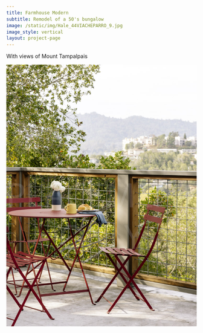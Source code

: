 ```yaml
---
title: Farmhouse Modern
subtitle: Remodel of a 50's bungalow
image: /static/img/Hale_44VIACHEPARRO_9.jpg
image_style: vertical
layout: project-page
---
```


With views of Mount Tampalpais

![](/static/img/Hale_44VIACHEPARRO_1.jpg)
